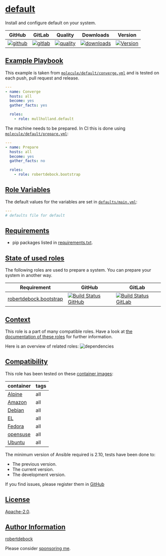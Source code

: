 # [default](#default)

Install and configure default on your system.

|GitHub|GitLab|Quality|Downloads|Version|
|------|------|-------|---------|-------|
|[![github](https://github.com/mullholland/ansible-role-default/workflows/Ansible%20Molecule/badge.svg)](https://github.com/mullholland/ansible-role-default/actions)|[![gitlab](https://gitlab.com/opensourceunicorn/ansible-role-default/badges/master/pipeline.svg)](https://gitlab.com/opensourceunicorn/ansible-role-default)|[![quality](https://img.shields.io/ansible/quality/)](https://galaxy.ansible.com/mullholland/default)|[![downloads](https://img.shields.io/ansible/role/d/)](https://galaxy.ansible.com/mullholland/default)|[![Version](https://img.shields.io/github/release/mullholland/ansible-role-default.svg)](https://github.com/mullholland/ansible-role-default/releases/)|

## [Example Playbook](#example-playbook)

This example is taken from [`molecule/default/converge.yml`](https://github.com/mullholland/ansible-role-default/blob/master/molecule/default/converge.yml) and is tested on each push, pull request and release.

```yaml
---
- name: Converge
  hosts: all
  become: yes
  gather_facts: yes

  roles:
    - role: mullholland.default
```

The machine needs to be prepared. In CI this is done using [`molecule/default/prepare.yml`](https://github.com/mullholland/ansible-role-default/blob/master/molecule/default/prepare.yml):

```yaml
---
- name: Prepare
  hosts: all
  become: yes
  gather_facts: no

  roles:
    - role: robertdebock.bootstrap
```


## [Role Variables](#role-variables)

The default values for the variables are set in [`defaults/main.yml`](https://github.com/mullholland/ansible-role-default/blob/master/defaults/main.yml):

```yaml
---
# defaults file for default

```

## [Requirements](#requirements)

- pip packages listed in [requirements.txt](https://github.com/mullholland/ansible-role-default/blob/master/requirements.txt).

## [State of used roles](#state-of-used-roles)

The following roles are used to prepare a system. You can prepare your system in another way.

| Requirement | GitHub | GitLab |
|-------------|--------|--------|
|[robertdebock.bootstrap](https://galaxy.ansible.com/mullholland/robertdebock.bootstrap)|[![Build Status GitHub](https://github.com/mullholland/robertdebock.bootstrap/workflows/Ansible%20Molecule/badge.svg)](https://github.com/mullholland/robertdebock.bootstrap/actions)|[![Build Status GitLab](https://gitlab.com/opensourceunicorn/robertdebock.bootstrap/badges/master/pipeline.svg)](https://gitlab.com/opensourceunicorn/robertdebock.bootstrap)|

## [Context](#context)

This role is a part of many compatible roles. Have a look at [the documentation of these roles](https://mullholland.net) for further information.

Here is an overview of related roles:
![dependencies](https://raw.githubusercontent.com/mullholland/ansible-role-default/png/requirements.png "Dependencies")

## [Compatibility](#compatibility)

This role has been tested on these [container images](https://hub.docker.com/u/mullholland):

|container|tags|
|---------|----|
|[Alpine](https://hub.docker.com/repository/docker/mullholland/docker-alpine-systemd/general)|all|
|[Amazon](https://hub.docker.com/repository/docker/mullholland/docker-amazonlinux-systemd/general)|all|
|[Debian](https://hub.docker.com/repository/docker/mullholland/docker-debian-systemd/general)|all|
|[EL](https://hub.docker.com/repository/docker/mullholland/docker-centos-systemd/general)|all|
|[Fedora](https://hub.docker.com/repository/docker/mullholland/docker-fedora-systemd/general)|all|
|[opensuse](https://hub.docker.com/repository/docker/mullholland/docker-opensuse-systemd/general)|all|
|[Ubuntu](https://hub.docker.com/repository/docker/mullholland/docker-ubuntu-systemd/general)|all|

The minimum version of Ansible required is 2.10, tests have been done to:

- The previous version.
- The current version.
- The development version.

If you find issues, please register them in [GitHub](https://github.com/mullholland/ansible-role-default/issues)

## [License](#license)

[Apache-2.0](https://github.com/mullholland/ansible-role-default/blob/master/LICENSE).

## [Author Information](#author-information)

[robertdebock](https://mullholland.net)

Please consider [sponsoring me](https://github.com/sponsors/mullholland).
